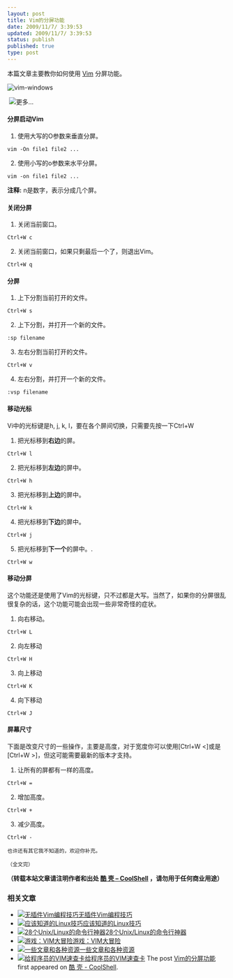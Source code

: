 ```yaml
---
layout: post
title: Vim的分屏功能
date: 2009/11/7/ 3:39:53
updated: 2009/11/7/ 3:39:53
status: publish
published: true
type: post
---
```


本篇文章主要教你如何使用 [Vim](http://www.vim.org/) 分屏功能。


![vim-windows](https://coolshell.cn/wp-content/uploads/2009/11/vimwindows.png "vim-windows")


 ![](https://coolshell.cn/wp-includes/js/tinymce/plugins/wordpress/img/trans.gif "更多...")


#### 分屏启动Vim


1. 使用大写的O参数来垂直分屏。

```
vim -On file1 file2 ...
```
2. 使用小写的o参数来水平分屏。

```
vim -on file1 file2 ...
```


**注释:** n是数字，表示分成几个屏。


#### 关闭分屏


1. 关闭当前窗口。

```
Ctrl+W c
```
2. 关闭当前窗口，如果只剩最后一个了，则退出Vim。

```
Ctrl+W q
```


#### 分屏


1. 上下分割当前打开的文件。

```
Ctrl+W s
```
2. 上下分割，并打开一个新的文件。

```
:sp filename
```
3. 左右分割当前打开的文件。

```
Ctrl+W v
```
4. 左右分割，并打开一个新的文件。

```
:vsp filename
```


#### 移动光标


Vi中的光标键是h, j, k, l，要在各个屏间切换，只需要先按一下Ctrl+W


1. 把光标移到**右边**的屏。

```
Ctrl+W l
```
2. 把光标移到**左边**的屏中。

```
Ctrl+W h
```
3. 把光标移到**上边**的屏中。

```
Ctrl+W k
```
4. 把光标移到**下边**的屏中。

```
Ctrl+W j
```
5. 把光标移到**下一个**的屏中。.

```
Ctrl+W w
```


#### 移动分屏


这个功能还是使用了Vim的光标键，只不过都是大写。当然了，如果你的分屏很乱很复杂的话，这个功能可能会出现一些非常奇怪的症状。


1. 向右移动。

```
Ctrl+W L
```
2. 向左移动

```
Ctrl+W H
```
3. 向上移动

```
Ctrl+W K
```
4. 向下移动

```
Ctrl+W J
```


#### 屏幕尺寸


下面是改变尺寸的一些操作，主要是高度，对于宽度你可以使用[Ctrl+W <]或是[Ctrl+W >]，但这可能需要最新的版本才支持。


1. 让所有的屏都有一样的高度。

```
Ctrl+W =
```
2. 增加高度。

```
Ctrl+W +
```
3. 减少高度。

```
Ctrl+W -
```


`也许还有其它我不知道的，欢迎你补充。`


`（全文完）`



**（转载本站文章请注明作者和出处 [酷 壳 – CoolShell](https://coolshell.cn/) ，请勿用于任何商业用途）**



### 相关文章

* [![无插件Vim编程技巧](https://coolshell.cn/wp-content/uploads/2014/03/success_vim-150x150.jpg)](https://coolshell.cn/articles/11312.html)[无插件Vim编程技巧](https://coolshell.cn/articles/11312.html)
* [![应该知道的Linux技巧](https://coolshell.cn/wp-content/uploads/2013/01/linux-bash-300x225-150x150.jpg)](https://coolshell.cn/articles/8883.html)[应该知道的Linux技巧](https://coolshell.cn/articles/8883.html)
* [![28个Unix/Linux的命令行神器](https://coolshell.cn/wp-content/uploads/2012/07/dstat_screenshot-150x150.png)](https://coolshell.cn/articles/7829.html)[28个Unix/Linux的命令行神器](https://coolshell.cn/articles/7829.html)
* [![游戏：VIM大冒险](https://coolshell.cn/wp-content/uploads/2012/04/vimadventuresgamefun-150x150.jpg)](https://coolshell.cn/articles/7166.html)[游戏：VIM大冒险](https://coolshell.cn/articles/7166.html)
* [![一些文章和各种资源](https://coolshell.cn/wp-content/uploads/2011/09/image008-150x150.jpg)](https://coolshell.cn/articles/5224.html)[一些文章和各种资源](https://coolshell.cn/articles/5224.html)
* [![给程序员的VIM速查卡](https://coolshell.cn/wp-content/uploads/2011/09/vim_cheat_sheet_for_programmers_print-150x150.png)](https://coolshell.cn/articles/5479.html)[给程序员的VIM速查卡](https://coolshell.cn/articles/5479.html)
The post [Vim的分屏功能](https://coolshell.cn/articles/1679.html) first appeared on [酷 壳 - CoolShell](https://coolshell.cn).
